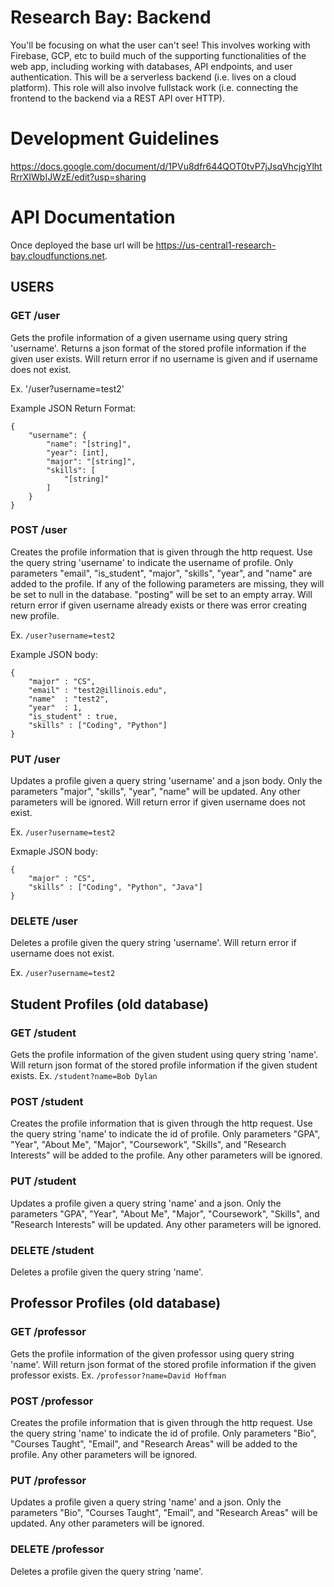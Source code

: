 # Research Bay: Backend
You'll be focusing on what the user can't see! This involves working with Firebase, GCP, etc to build much of the supporting functionalities of the web app, including working with databases, API endpoints, and user authentication. This will be a serverless backend (i.e. lives on a cloud platform). This role will also involve fullstack work (i.e. connecting the frontend to the backend via a REST API over HTTP).

# Development Guidelines
https://docs.google.com/document/d/1PVu8dfr644QOT0tvP7jJsqVhcjgYlhtRrrXIWbIJWzE/edit?usp=sharing


# API Documentation

Once deployed the base url will be https://us-central1-research-bay.cloudfunctions.net.

## USERS

### GET /user
Gets the profile information of a given username using query string 'username'. Returns a json format of the stored profile information if the given user exists. Will return error if no username is given and if username does not exist.

Ex. '/user?username=test2'

Example JSON Return Format:
```
{
    "username": {
        "name": "[string]",
        "year": [int],
        "major": "[string]",
        "skills": [
            "[string]"
        ]
    }
}
```

### POST /user
Creates the profile information that is given through the http request. Use the query string 'username' to indicate the username of profile. Only parameters "email", "is_student", "major", "skills", "year", and "name" are added to the profile. If any of the following parameters are missing, they will be set to null in the database. "posting" will be set to an empty array. Will return error if given username already exists or there was error creating new profile.

Ex. `/user?username=test2`

Example JSON body:
```
{
	"major" : "CS",
	"email" : "test2@illinois.edu",
	"name"  : "test2",
	"year"  : 1,
	"is_student" : true,
	"skills" : ["Coding", "Python"]
}
```

### PUT /user
Updates a profile given a query string 'username' and a json body. Only the parameters "major", "skills", "year", "name" will be updated. Any other parameters will be ignored. Will return error if given username does not exist.

Ex. `/user?username=test2`

Exmaple JSON body:
```
{
	"major" : "CS",
	"skills" : ["Coding", "Python", "Java"]
}
```

### DELETE /user
Deletes a profile given the query string 'username'. Will return error if username does not exist.

Ex. `/user?username=test2`

## Student Profiles (old database)

### GET /student
Gets the profile information of the given student using query string 'name'. Will return json format of the stored profile information if the given student exists.
Ex. `/student?name=Bob Dylan`

### POST /student
Creates the profile information that is given through the http request. Use the query string 'name' to indicate the id of profile. Only parameters "GPA", "Year", "About Me", "Major", "Coursework", "Skills", and "Research Interests" will be added to the profile. Any other parameters will be ignored.

### PUT /student
Updates a profile given a query string 'name' and a json. Only the parameters "GPA", "Year", "About Me", "Major", "Coursework", "Skills", and "Research Interests" will be updated. Any other parameters will be ignored.

### DELETE /student
Deletes a profile given the query string 'name'.

## Professor Profiles (old database)

### GET /professor
Gets the profile information of the given professor using query string 'name'. Will return json format of the stored profile information if the given professor exists.
Ex. `/professor?name=David Hoffman`

### POST /professor
Creates the profile information that is given through the http request. Use the query string 'name' to indicate the id of profile. Only parameters "Bio", "Courses Taught", "Email", and "Research Areas" will be added to the profile. Any other parameters will be ignored.

### PUT /professor
Updates a profile given a query string 'name' and a json. Only the parameters "Bio", "Courses Taught", "Email", and "Research Areas" will be updated. Any other parameters will be ignored.

### DELETE /professor
Deletes a profile given the query string 'name'.